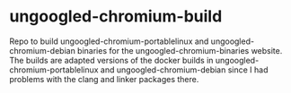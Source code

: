 # ungoogled-chromium-build 

Repo to build ungoogled-chromium-portablelinux and ungoogled-chromium-debian binaries for the ungoogled-chromium-binaries
website.
The builds are adapted versions of the docker builds in ungoogled-chromium-portablelinux and ungoogled-chromium-debian 
since I had problems with the clang and linker packages there.

